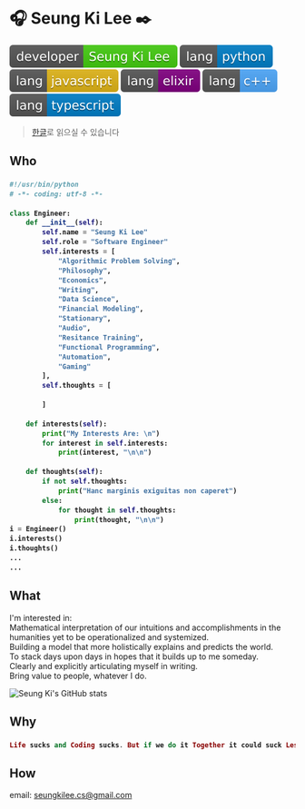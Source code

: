 # :headphones: Seung Ki Lee :black_nib:
![me](./assets/developer-SeungKiLee-brightgreen.svg)
![python](./assets/lang-python-blue.svg)
![javascript](./assets/lang-javascript-yellow.svg)
![elixir](./assets/lang-elixir-purple.svg)
![c++](./assets/lang-cpp.svg)
![typescript](./assets/lang-typescript-blue.svg)

> [한글](README.ko.md)로 읽으실 수 있습니다

## Who

<h4>

```python
#!/usr/bin/python
# -*- coding: utf-8 -*-

class Engineer:
    def __init__(self):
        self.name = "Seung Ki Lee"
        self.role = "Software Engineer"
        self.interests = [
            "Algorithmic Problem Solving",
            "Philosophy",
            "Economics",
            "Writing",
            "Data Science",
            "Financial Modeling",
            "Stationary",
            "Audio",
            "Resitance Training",
            "Functional Programming",
            "Automation",
            "Gaming"
        ],
        self.thoughts = [
            
        ]
        
    def interests(self):
        print("My Interests Are: \n") 
        for interest in self.interests:
            print(interest, "\n\n")
    
    def thoughts(self):
        if not self.thoughts:
            print("Hanc marginis exiguitas non caperet")
        else:
            for thought in self.thoughts:
                print(thought, "\n\n")
i = Engineer()
i.interests()
i.thoughts()
...
...
```

</h4>


## What
I'm interested in:   
Mathematical interpretation of our intuitions and accomplishments in the humanities yet to be operationalized and systemized.  
Building a model that more holistically explains and predicts the world.  
To stack days upon days in hopes that it builds up to me someday.  
Clearly and explicitly articulating myself in writing.  
Bring value to people, whatever I do.  

![Seung Ki's GitHub stats](https://github-readme-stats.vercel.app/api?username=seungkilee-cs&show=reviews,discussions_started,discussions_answered,prs_merged,prs_merged_percentage)

<!--![Seung Ki's Github Stats](https://github-readme-stats.vercel.app/api?username=seungkilee-cs&layout=compact&theme=material-palenight)-->
<!--![Seung Ki's Language stats](https://github-readme-stats.anuraghazra1.vercel.app/api/top-langs/?username=seungkilee-cs&layout=compact&theme=material-palenight)-->


## Why
<h4>

```elixir
Life sucks and Coding sucks. But if we do it Together it could suck Less. Connect with me.
```
</h4>

## How
email: [seungkilee.cs@gmail.com](mailto:seungkilee.cs@gmail.com)
